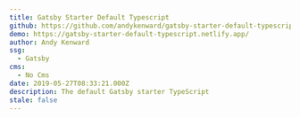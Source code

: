 ```yaml
---
title: Gatsby Starter Default Typescript
github: https://github.com/andykenward/gatsby-starter-default-typescript
demo: https://gatsby-starter-default-typescript.netlify.app/
author: Andy Kenward
ssg:
  - Gatsby
cms:
  - No Cms
date: 2019-05-27T08:33:21.000Z
description: The default Gatsby starter TypeScript
stale: false
---
```

